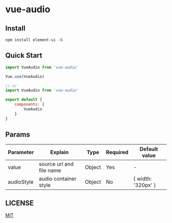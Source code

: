 # vue-audio

## Install
```shell
npm install element-ui -S
```

## Quick Start
``` javascript
import VueAudio from 'vue-audio'

Vue.use(VueAudio)

// or
import VueAudio from 'vue-audio'

export default {
    components: {
        VueAudio
    }
}
```

## Params
<table>
    <thead>
        <tr>
            <th>Parameter</th>
            <th>Explain</th>
            <th>Type</th>
            <th>Required</th>
            <th>Default value</th>
        </tr>
    </thead>
    <tbody>
        <tr>
            <td>value</td>
            <td>source url and file name</td>
            <td>Object</td>
            <td>Yes</td>
            <td>-</td>
        </tr>
        <tr>
            <td>audioStyle</td>
            <td>audio container style</td>
            <td>Object</td>
            <td>No</td>
            <td>{ width: '320px' }</td>
        </tr>
    </tbody>
</table>

## LICENSE
[MIT](LICENSE)